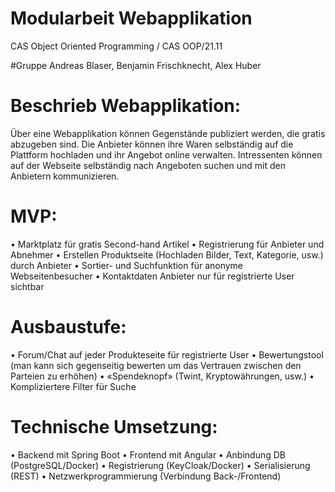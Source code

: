 # Modularbeit Webapplikation
CAS Object Oriented Programming / CAS OOP/21.11

#Gruppe
Andreas Blaser, Benjamin Frischknecht, Alex Huber

# Beschrieb Webapplikation:
Über eine Webapplikation können Gegenstände publiziert werden, die gratis abzugeben sind. Die Anbieter können ihre Waren selbständig auf die Plattform hochladen und ihr Angebot online verwalten. Intressenten können auf der Webseite selbständig nach Angeboten suchen und mit den Anbietern kommunizieren.

# MVP:
•	Marktplatz für gratis Second-hand Artikel
•	Registrierung für Anbieter und Abnehmer
•	Erstellen Produktseite (Hochladen Bilder, Text, Kategorie, usw.) durch Anbieter
•	Sortier- und Suchfunktion für anonyme Webseitenbesucher
•	Kontaktdaten Anbieter nur für registrierte User sichtbar

# Ausbaustufe:
•	Forum/Chat auf jeder Produkteseite für registrierte User
•	Bewertungstool (man kann sich gegenseitig bewerten um das Vertrauen zwischen den Parteien zu erhöhen)
•	«Spendeknopf» (Twint, Kryptowährungen, usw.)
•	Kompliziertere Filter für Suche

# Technische Umsetzung:
•	Backend mit Spring Boot
•	Frontend mit Angular
•	Anbindung DB (PostgreSQL/Docker)
•	Registrierung (KeyCloak/Docker)
•	Serialisierung (REST)
•	Netzwerkprogrammierung (Verbindung Back-/Frontend)

